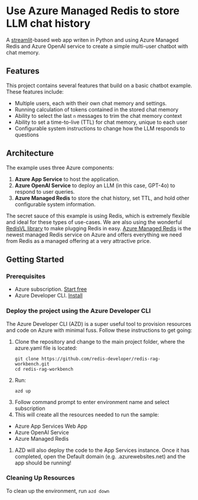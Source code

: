 # Use Azure Managed Redis to store LLM chat history

A [streamlit](https://github.com/streamlit/streamlit)-based web app writen in Python and using Azure Managed Redis and Azure OpenAI service to create a simple multi-user chatbot with chat memory.
 
## Features

This project contains several features that build on a basic chatbot example. These features include:

* Multiple users, each with their own chat memory and settings. 
* Running calculation of tokens contained in the stored chat memory
* Ability to select the last `n` messages to trim the chat memory context
* Ability to set a time-to-live (TTL) for chat memory, unique to each user
* Configurable system instructions to change how the LLM responds to questions

## Architecture

The example uses three Azure components:
1. **Azure App Service** to host the application.
2. **Azure OpenAI Service** to deploy an LLM (in this case, GPT-4o) to respond to user queries.
3. **Azure Managed Redis** to store the chat history, set TTL, and hold other configurable system information.

The secret sauce of this example is using Redis, which is extremely flexible and ideal for these types of use-cases. We are also using the wonderful [RedisVL library](https://docs.redisvl.com/en/latest/) to make plugging Redis in easy. 
[Azure Managed Redis](https://learn.microsoft.com/azure/azure-cache-for-redis/managed-redis/managed-redis-overview) is the newest managed Redis service on Azure and offers everything we need from Redis as a managed offering at a very attractive price. 

## Getting Started

### Prerequisites

- Azure subscription. [Start free](https://azure.microsoft.com/free)
- Azure Developer CLI. [Install](https://learn.microsoft.com/azure/developer/azure-developer-cli/install-azd?tabs=winget-windows%2Cbrew-mac%2Cscript-linux&pivots=os-windows)

### Deploy the project using the Azure Developer CLI
The Azure Developer CLI (AZD) is a super useful tool to provision resources and code on Azure with minimal fuss. Follow these instructions to get going: 

1. Clone the repository and change to the main project folder, where the azure.yaml file is located:
   ```
   git clone https://github.com/redis-developer/redis-rag-workbench.git
   cd redis-rag-workbench
   ```
1. Run:
    ```
    azd up
    ```
1. Follow command prompt to enter environment name and select subscription
1. This will create all the resources needed to run the sample:
- Azure App Services Web App
- Azure OpenAI Service
- Azure Managed Redis
1. AZD will also deploy the code to the App Services instance. Once it has completed, open the Default domain (e.g. <yourappname>.azurewebsites.net) and the app should be running!

### Cleaning Up Resources
To clean up the environment, run 
    ```
    azd down
    ```
